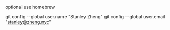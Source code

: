 

optional use homebrew

git config --global user.name "Stanley Zheng"
git config --global user.email "stanley@zheng.nyc"